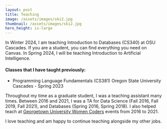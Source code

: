 ```yaml
--- 
layout: post
title: Teaching
image: /assets/images/ski2.jpg
thumbnail: /assets/images/ski2.jpg
hero_height: is-large
---
```


In Winter 2024, I am teaching Introduction to Databases (CS340) at OSU Cascades. If you are a student, you can find everything you need on Canvas.
In Spring 2024, I will be teaching Introduction to Artificial Intelligence.

#### Classes that I have taught previously:
- Programming Language Fundamentals (CS381) Oregon State University Cascades - Spring 2023

Throughout my time as a graduate student, I was a teaching assistant many times.  Between 2016 and 2021, I was a TA for Data Science (Fall 2016, Fall 2019, Fall 2021), and Databases (Spring 2016, Spring 2018).
I also helped teach at [Georgetown University Women Coders](https://guwecode.georgetown.domains/) events from 2016 to 2021.

I love teaching and am happy to continue teaching alongside my other jobs.